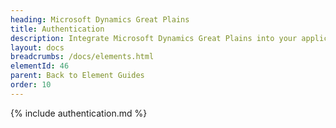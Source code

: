 ```yaml
---
heading: Microsoft Dynamics Great Plains
title: Authentication
description: Integrate Microsoft Dynamics Great Plains into your application via the Cloud Elements APIs.
layout: docs
breadcrumbs: /docs/elements.html
elementId: 46
parent: Back to Element Guides
order: 10
---
```


{% include authentication.md %}
